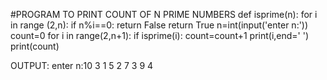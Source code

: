 #PROGRAM TO PRINT COUNT OF N PRIME NUMBERS
def isprime(n):
    for i in range (2,n):
        if n%i==0:
            return False
        return True 
n=int(input('enter n:'))
count=0
for i in range(2,n+1):
    if isprime(i):
        count=count+1
        print(i,end=' ')
        print(count)

OUTPUT:
enter n:10
3    1
5    2
7    3
9    4
